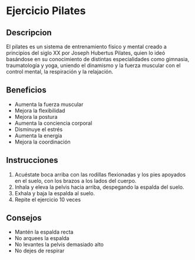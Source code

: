 # Ejercicio Pilates

## Descripcion
El pilates es un sistema de entrenamiento físico y mental creado a principios del siglo XX por Joseph Hubertus Pilates, quien lo ideó basándose en su conocimiento de distintas especialidades como gimnasia, traumatología y yoga, uniendo el dinamismo y la fuerza muscular con el control mental, la respiración y la relajación.

## Beneficios

- Aumenta la fuerza muscular
- Mejora la flexibilidad
- Mejora la postura
- Aumenta la conciencia corporal
- Disminuye el estrés
- Aumenta la energía
- Mejora la coordinación

## Instrucciones
1. Acuéstate boca arriba con las rodillas flexionadas y los pies apoyados en el suelo, con los brazos a los lados del cuerpo.
2. Inhala y eleva la pelvis hacia arriba, despegando la espalda del suelo.
3. Exhala y baja la espalda al suelo.
4. Repite el ejercicio 10 veces

## Consejos
- Mantén la espalda recta
- No arquees la espalda
- No levantes la pelvis demasiado alto
- No dejes de respirar

